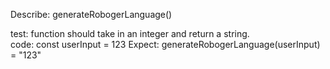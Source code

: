 Describe: generateRobogerLanguage() 

test: function should take in an integer and return a string.  
code: const userInput = 123 
Expect: generateRobogerLanguage(userInput) = "123"  